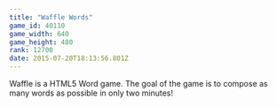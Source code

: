 ```yaml
---
title: "Waffle Words"
game_id: 40110
game_width: 640
game_height: 480
rank: 12700
date: 2015-07-20T18:13:56.801Z
---
```

Waffle is a HTML5 Word game. The goal of the game is to compose as many words as possible in only two minutes!